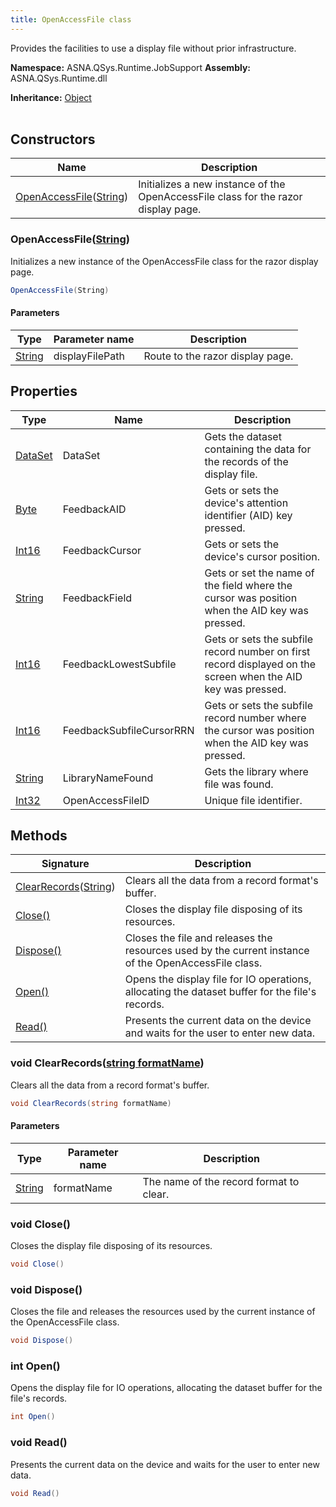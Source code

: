 ```yaml
---
title: OpenAccessFile class
---
```


Provides the facilities to use a display file without prior infrastructure.

**Namespace:** ASNA.QSys.Runtime.JobSupport
**Assembly:** ASNA.QSys.Runtime.dll

**Inheritance:** [Object](https://docs.microsoft.com/en-us/dotnet/api/system.object)
<br>
<br>

## Constructors

| Name | Description |
| --- | --- |
| [OpenAccessFile](#openaccessfilestring)([String](https://docs.microsoft.com/en-us/dotnet/api/system.string)) | Initializes a new instance of the OpenAccessFile class for the razor display page.

### OpenAccessFile([String](https://docs.microsoft.com/en-us/dotnet/api/system.string))

Initializes a new instance of the OpenAccessFile class for the razor display page.

```cs
OpenAccessFile(String)
```

#### Parameters

| Type | Parameter name | Description
| --- | --- | ---
| [String](https://docs.microsoft.com/en-us/dotnet/api/system.string) | displayFilePath | Route to the razor display page.

## Properties

| Type | Name | Description
| --- | --- | --- 
| [DataSet](https://docs.microsoft.com/en-us/dotnet/api/system.data.dataset) | DataSet | Gets the dataset containing the data for the records of the display file. |
| [Byte](https://docs.microsoft.com/en-us/dotnet/api/system.byte) | FeedbackAID | Gets or sets the device's attention identifier (AID) key pressed. |
| [Int16](https://learn.microsoft.com/en-us/dotnet/csharp/language-reference/builtin-types/integral-numeric-types) | FeedbackCursor | Gets or sets the device's cursor position. |
| [String](https://learn.microsoft.com/en-us/dotnet/api/system.string?view=net-8.0) | FeedbackField | Gets or set the name of the field where the cursor was position when the AID key was pressed. |
| [Int16](https://learn.microsoft.com/en-us/dotnet/csharp/language-reference/builtin-types/integral-numeric-types) | FeedbackLowestSubfile | Gets or sets the subfile record number on first record displayed on the screen when the AID key was pressed. |
| [Int16](https://learn.microsoft.com/en-us/dotnet/csharp/language-reference/builtin-types/integral-numeric-types) | FeedbackSubfileCursorRRN | Gets or sets the subfile record number where the cursor was position when the AID key was pressed. |
| [String](https://learn.microsoft.com/en-us/dotnet/api/system.string?view=net-8.0) | LibraryNameFound | Gets the library where file was found. |
| [Int32](https://learn.microsoft.com/en-us/dotnet/csharp/language-reference/builtin-types/integral-numeric-types) | OpenAccessFileID | Unique file identifier. |

## Methods

| Signature | Description |
| --- | --- |
| [ClearRecords](#void-clearrecordsstring-formatname)([String](https://docs.microsoft.com/en-us/dotnet/api/system.string)) | Clears all the data from a record format's buffer.
| [Close()](#void-close) | Closes the display file disposing of its resources.
| [Dispose()](#void-dispose) | Closes the file and releases the resources used by the current instance of the OpenAccessFile class.
| [Open()](#int-open) | Opens the display file for IO operations, allocating the dataset buffer for the file's records.
| [Read()](#void-read) | Presents the current data on the device and waits for the user to enter new data. 

### void ClearRecords([string formatName](https://learn.microsoft.com/en-us/dotnet/api/system.string?view=net-8.0))

Clears all the data from a record format's buffer.

```cs
void ClearRecords(string formatName)
```

#### Parameters

| Type | Parameter name | Description
| --- | --- | ---
| [String](https://docs.microsoft.com/en-us/dotnet/api/system.string) | formatName | The name of the record format to clear.

### void Close()

Closes the display file disposing of its resources.

```cs
void Close()
```

### void Dispose()

Closes the file and releases the resources used by the current instance of the OpenAccessFile class.

```cs
void Dispose()
```

### int Open()

Opens the display file for IO operations, allocating the dataset buffer for the file's records.

```cs
int Open()
```

### void Read()

Presents the current data on the device and waits for the user to enter new data. 

```cs
void Read()
```
